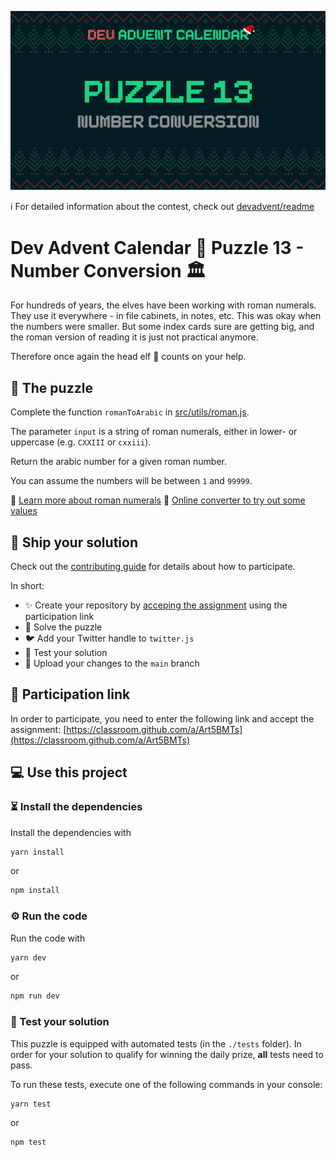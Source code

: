 ![](README.cover.jpg)

ℹ️ For detailed information about the contest, check out [devadvent/readme](https://github.com/devadvent/readme/)

# Dev Advent Calendar 🎅 Puzzle 13 - Number Conversion 🏛️

For hundreds of years, the elves have been working with roman numerals. They use it everywhere - in file cabinets, in notes, etc.
This was okay when the numbers were smaller. But some index cards sure are getting big, and the roman version of reading it is just not practical anymore.

Therefore once again the head elf 🧝 counts on your help.

## 🧩 The puzzle

Complete the function `romanToArabic` in [src/utils/roman.js](src/utils/roman.js).

The parameter `input` is a string of roman numerals, either in lower- or uppercase (e.g. `CXXIII` or `cxxiii`).

Return the arabic number for a given roman number.

You can assume the numbers will be between `1` and `99999`.

📖 [Learn more about roman numerals](https://en.wikipedia.org/wiki/Roman_numerals)
🧪 [Online converter to try out some values](https://www.romannumerals.org/converter)

## 🚢 Ship your solution

Check out the [contributing guide](https://github.com/devadvent/readme/blob/main/CONTRIBUTING.md) for details about how to participate.

In short:

-   ✨ Create your repository by [acceping the assignment](https://classroom.github.com/a/Art5BMTs) using the participation link
-   🧩 Solve the puzzle
-   🐦 Add your Twitter handle to `twitter.js`
-   🤖 Test your solution
-   🚀 Upload your changes to the `main` branch

## 🔗 Participation link

In order to participate, you need to enter the following link and accept the assignment:
[https://classroom.github.com/a/Art5BMTs](https://classroom.github.com/a/Art5BMTs)

## 💻 Use this project

### ⏳ Install the dependencies

Install the dependencies with

```bash
yarn install
```

or

```bash
npm install
```

### ⚙️ Run the code

Run the code with

```bash
yarn dev
```

or

```bash
npm run dev
```

### 🤖 Test your solution

This puzzle is equipped with automated tests (in the `./tests` folder). In order for your solution to qualify for winning the daily prize, **all** tests need to pass.

To run these tests, execute one of the following commands in your console:

```bash
yarn test
```

or

```bash
npm test
```
